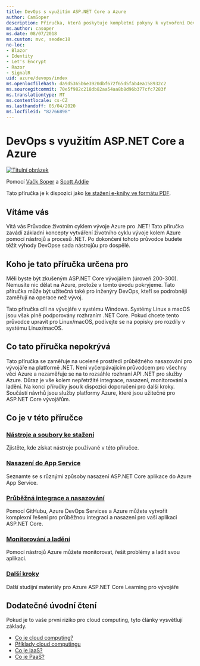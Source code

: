 ```yaml
---
title: DevOps s využitím ASP.NET Core a Azure
author: CamSoper
description: Příručka, která poskytuje kompletní pokyny k vytvoření DevOps kanálu pro ASP.NET Core aplikaci hostovanou v Azure.
ms.author: casoper
ms.date: 08/07/2018
ms.custom: mvc, seodec18
no-loc:
- Blazor
- Identity
- Let's Encrypt
- Razor
- SignalR
uid: azure/devops/index
ms.openlocfilehash: da9d5365b6e3920dbf672f65d5fab4ea158932c2
ms.sourcegitcommit: 70e5f982c218db82aa54aa8b8d96b377cfc7283f
ms.translationtype: MT
ms.contentlocale: cs-CZ
ms.lasthandoff: 05/04/2020
ms.locfileid: "82766898"
---
```

# <a name="devops-with-aspnet-core-and-azure"></a>DevOps s využitím ASP.NET Core a Azure

[![Titulní obrázek](./media/cover-large.png)](https://aka.ms/devopsbook)

Pomocí [Vačk Soper](https://twitter.com/camsoper) a [Scott Addie](https://twitter.com/scottaddie)

Tato příručka je k dispozici jako [ke stažení e-knihy ve formátu PDF](https://aka.ms/devopsbook).

## <a name="welcome"></a>Vítáme vás 

Vítá vás Průvodce životním cyklem vývoje Azure pro .NET! Tato příručka zavádí základní koncepty vytváření životního cyklu vývoje kolem Azure pomocí nástrojů a procesů .NET. Po dokončení tohoto průvodce budete těžit výhody DevOpse sada nástrojůu pro dospělé.

## <a name="who-this-guide-is-for"></a>Koho je tato příručka určena pro

Měli byste být zkušeným ASP.NET Core vývojářem (úroveň 200-300). Nemusíte nic dělat na Azure, protože v tomto úvodu pokryjeme. Tato příručka může být užitečná také pro inženýry DevOps, kteří se podrobněji zaměřují na operace než vývoj.

Tato příručka cílí na vývojáře v systému Windows. Systémy Linux a macOS jsou však plně podporovány rozhraním .NET Core. Pokud chcete tento průvodce upravit pro Linux/macOS, podívejte se na popisky pro rozdíly v systému Linux/macOS.

## <a name="what-this-guide-doesnt-cover"></a>Co tato příručka nepokrývá

Tato příručka se zaměřuje na ucelené prostředí průběžného nasazování pro vývojáře na platformě .NET. Není vyčerpávajícím průvodcem pro všechny věci Azure a nezaměřuje se na to rozsáhle rozhraní API .NET pro služby Azure. Důraz je vše kolem nepřetržité integrace, nasazení, monitorování a ladění. Na konci příručky jsou k dispozici doporučení pro další kroky. Součástí návrhů jsou služby platformy Azure, které jsou užitečné pro ASP.NET Core vývojářům.

## <a name="whats-in-this-guide"></a>Co je v této příručce

### <a name="tools-and-downloads"></a>[Nástroje a soubory ke stažení](xref:azure/devops/tools-and-downloads)

Zjistěte, kde získat nástroje používané v této příručce.

### <a name="deploy-to-app-service"></a>[Nasazení do App Service](xref:azure/devops/deploy-to-app-service)

Seznamte se s různými způsoby nasazení ASP.NET Core aplikace do Azure App Service.

### <a name="continuous-integration-and-deployment"></a>[Průběžná integrace a nasazování](xref:azure/devops/cicd)

Pomocí GitHubu, Azure DevOps Services a Azure můžete vytvořit komplexní řešení pro průběžnou integraci a nasazení pro vaši aplikaci ASP.NET Core.

### <a name="monitor-and-debug"></a>[Monitorování a ladění](xref:azure/devops/monitor)

Pomocí nástrojů Azure můžete monitorovat, řešit problémy a ladit svou aplikaci.

### <a name="next-steps"></a>[Další kroky](xref:azure/devops/next-steps)

Další studijní materiály pro Azure ASP.NET Core Learning pro vývojáře

## <a name="additional-introductory-reading"></a>Dodatečné úvodní čtení

Pokud je to vaše první riziko pro cloud computing, tyto články vysvětlují základy.

* [Co je cloud computing?](https://azure.microsoft.com/overview/what-is-cloud-computing/)
* [Příklady cloud computingu](https://azure.microsoft.com/overview/examples-of-cloud-computing/)
* [Co je IaaS?](https://azure.microsoft.com/overview/what-is-iaas/)
* [Co je PaaS?](https://azure.microsoft.com/overview/what-is-paas/)
